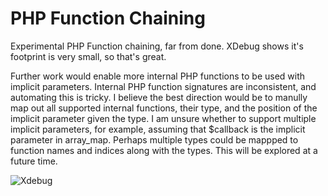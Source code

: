 # PHP Function Chaining
 Experimental PHP Function chaining, far from done. XDebug shows it's footprint is very small, so that's great.

 Further work would enable more internal PHP functions to be used with implicit parameters. Internal PHP function signatures are inconsistent, and automating this is tricky. I believe the best direction would be to manully map out all supported internal functions, their type, and the position of the implicit parameter given the type. I am unsure whether to support multiple implicit parameters, for example, assuming that $callback is the implicit parameter in array_map. Perhaps multiple types could be mappped to function names and indices along with the types. This will be explored at a future time.

 ![Xdebug](https://toxyy.github.io/chain/xdebug.png)
